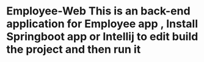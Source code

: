 # Employee-Web This is an back-end application for Employee app , Install Springboot app or Intellij to edit build the project and then run it

